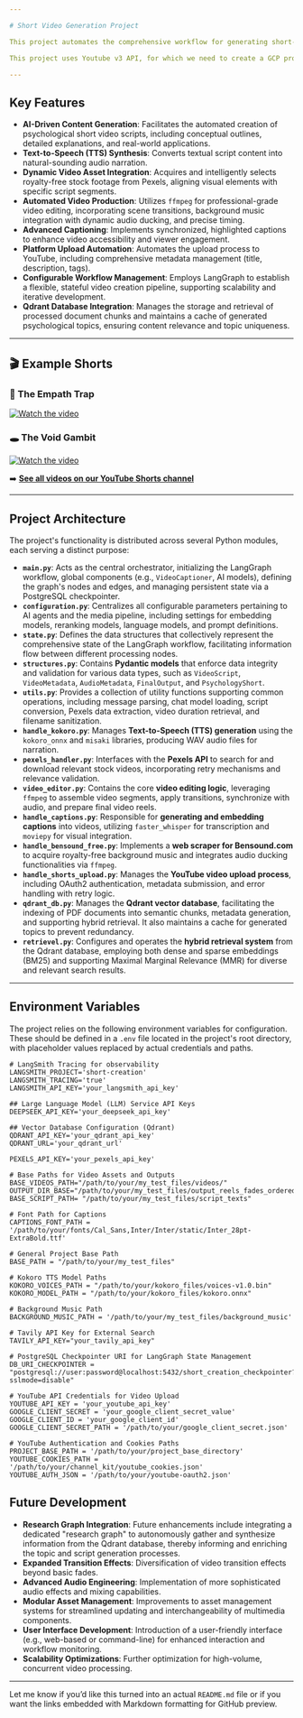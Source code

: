```yaml
---

# Short Video Generation Project

This project automates the comprehensive workflow for generating short-form videos, suitable for platforms such as YouTube Shorts. It encompasses content ideation, script generation, multimedia asset acquisition, video post-production, and direct platform uploading, leveraging AI models and an integrated LangGraph framework.

This project uses Youtube v3 API, for which we need to create a GCP project.

---
```


## Key Features

* **AI-Driven Content Generation**: Facilitates the automated creation of psychological short video scripts, including conceptual outlines, detailed explanations, and real-world applications.
* **Text-to-Speech (TTS) Synthesis**: Converts textual script content into natural-sounding audio narration.
* **Dynamic Video Asset Integration**: Acquires and intelligently selects royalty-free stock footage from Pexels, aligning visual elements with specific script segments.
* **Automated Video Production**: Utilizes `ffmpeg` for professional-grade video editing, incorporating scene transitions, background music integration with dynamic audio ducking, and precise timing.
* **Advanced Captioning**: Implements synchronized, highlighted captions to enhance video accessibility and viewer engagement.
* **Platform Upload Automation**: Automates the upload process to YouTube, including comprehensive metadata management (title, description, tags).
* **Configurable Workflow Management**: Employs LangGraph to establish a flexible, stateful video creation pipeline, supporting scalability and iterative development.
* **Qdrant Database Integration**: Manages the storage and retrieval of processed document chunks and maintains a cache of generated psychological topics, ensuring content relevance and topic uniqueness.

---

## 🎬 Example Shorts

### 🧠 The Empath Trap  
[![Watch the video](https://img.youtube.com/vi/XTygk1vQ-FQ/0.jpg)](https://youtube.com/shorts/XTygk1vQ-FQ?si=HiOvHXto6hF8cdpg)

### 🕳️ The Void Gambit  
[![Watch the video](https://img.youtube.com/vi/_q7XlsYr-uw/0.jpg)](https://youtube.com/shorts/_q7XlsYr-uw?si=TNJ3wBEXxirtnoR_)

➡️ **[See all videos on our YouTube Shorts channel](https://www.youtube.com/@the_inner_lab/shorts)**


---

## Project Architecture

The project's functionality is distributed across several Python modules, each serving a distinct purpose:

* **`main.py`**: Acts as the central orchestrator, initializing the LangGraph workflow, global components (e.g., `VideoCaptioner`, AI models), defining the graph's nodes and edges, and managing persistent state via a PostgreSQL checkpointer.
* **`configuration.py`**: Centralizes all configurable parameters pertaining to AI agents and the media pipeline, including settings for embedding models, reranking models, language models, and prompt definitions.
* **`state.py`**: Defines the data structures that collectively represent the comprehensive state of the LangGraph workflow, facilitating information flow between different processing nodes.
* **`structures.py`**: Contains **Pydantic models** that enforce data integrity and validation for various data types, such as `VideoScript`, `VideoMetadata`, `AudioMetadata`, `FinalOutput`, and `PsychologyShort`.
* **`utils.py`**: Provides a collection of utility functions supporting common operations, including message parsing, chat model loading, script conversion, Pexels data extraction, video duration retrieval, and filename sanitization.
* **`handle_kokoro.py`**: Manages **Text-to-Speech (TTS) generation** using the `kokoro_onnx` and `misaki` libraries, producing WAV audio files for narration.
* **`pexels_handler.py`**: Interfaces with the **Pexels API** to search for and download relevant stock videos, incorporating retry mechanisms and relevance validation.
* **`video_editor.py`**: Contains the core **video editing logic**, leveraging `ffmpeg` to assemble video segments, apply transitions, synchronize with audio, and prepare final video reels.
* **`handle_captions.py`**: Responsible for **generating and embedding captions** into videos, utilizing `faster_whisper` for transcription and `moviepy` for visual integration.
* **`handle_bensound_free.py`**: Implements a **web scraper for Bensound.com** to acquire royalty-free background music and integrates audio ducking functionalities via `ffmpeg`.
* **`handle_shorts_upload.py`**: Manages the **YouTube video upload process**, including OAuth2 authentication, metadata submission, and error handling with retry logic.
* **`qdrant_db.py`**: Manages the **Qdrant vector database**, facilitating the indexing of PDF documents into semantic chunks, metadata generation, and supporting hybrid retrieval. It also maintains a cache for generated topics to prevent redundancy.
* **`retrievel.py`**: Configures and operates the **hybrid retrieval system** from the Qdrant database, employing both dense and sparse embeddings (BM25) and supporting Maximal Marginal Relevance (MMR) for diverse and relevant search results.

---

## Environment Variables

The project relies on the following environment variables for configuration. These should be defined in a `.env` file located in the project's root directory, with placeholder values replaced by actual credentials and paths.

```env
# LangSmith Tracing for observability
LANGSMITH_PROJECT='short-creation'
LANGSMITH_TRACING='true'
LANGSMITH_API_KEY='your_langsmith_api_key'

## Large Language Model (LLM) Service API Keys
DEEPSEEK_API_KEY='your_deepseek_api_key'

## Vector Database Configuration (Qdrant)
QDRANT_API_KEY='your_qdrant_api_key'
QDRANT_URL='your_qdrant_url'

PEXELS_API_KEY='your_pexels_api_key'

# Base Paths for Video Assets and Outputs
BASE_VIDEOS_PATH="/path/to/your/my_test_files/videos/"
OUTPUT_DIR_BASE="/path/to/your/my_test_files/output_reels_fades_ordered_v3"
BASE_SCRIPT_PATH= "/path/to/your/my_test_files/script_texts"

# Font Path for Captions
CAPTIONS_FONT_PATH = '/path/to/your/fonts/Cal_Sans,Inter/Inter/static/Inter_28pt-ExtraBold.ttf'

# General Project Base Path
BASE_PATH = "/path/to/your/my_test_files"

# Kokoro TTS Model Paths
KOKORO_VOICES_PATH = "/path/to/your/kokoro_files/voices-v1.0.bin"
KOKORO_MODEL_PATH = "/path/to/your/kokoro_files/kokoro.onnx"

# Background Music Path
BACKGROUND_MUSIC_PATH = '/path/to/your/my_test_files/background_music'

# Tavily API Key for External Search
TAVILY_API_KEY="your_tavily_api_key"

# PostgreSQL Checkpointer URI for LangGraph State Management
DB_URI_CHECKPOINTER = "postgresql://user:password@localhost:5432/short_creation_checkpointer?sslmode=disable"

# YouTube API Credentials for Video Upload
YOUTUBE_API_KEY = 'your_youtube_api_key'
GOOGLE_CLIENT_SECRET = 'your_google_client_secret_value'
GOOGLE_CLIENT_ID = 'your_google_client_id'
GOOGLE_CLIENT_SECRET_PATH = '/path/to/your/google_client_secret.json'

# YouTube Authentication and Cookies Paths
PROJECT_BASE_PATH = '/path/to/your/project_base_directory'
YOUTUBE_COOKIES_PATH = '/path/to/your/channel_kit/youtube_cookies.json'
YOUTUBE_AUTH_JSON = '/path/to/your/youtube-oauth2.json'
```


## Future Development

* **Research Graph Integration**: Future enhancements include integrating a dedicated "research graph" to autonomously gather and synthesize information from the Qdrant database, thereby informing and enriching the topic and script generation processes.
* **Expanded Transition Effects**: Diversification of video transition effects beyond basic fades.
* **Advanced Audio Engineering**: Implementation of more sophisticated audio effects and mixing capabilities.
* **Modular Asset Management**: Improvements to asset management systems for streamlined updating and interchangeability of multimedia components.
* **User Interface Development**: Introduction of a user-friendly interface (e.g., web-based or command-line) for enhanced interaction and workflow monitoring.
* **Scalability Optimizations**: Further optimization for high-volume, concurrent video processing.

---

Let me know if you’d like this turned into an actual `README.md` file or if you want the links embedded with Markdown formatting for GitHub preview.
